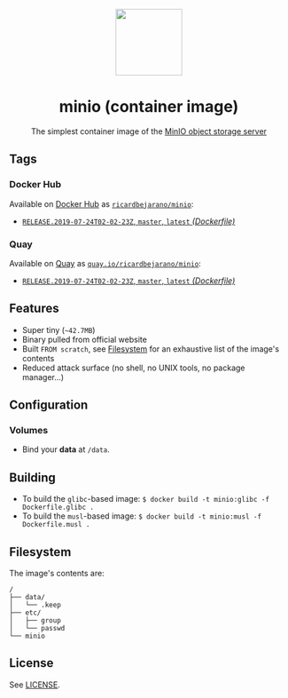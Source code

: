 <p align=center><img src=https://emojipedia-us.s3.dualstack.us-west-1.amazonaws.com/thumbs/160/apple/198/peacock_1f99a.png width=120px></p>
<h1 align=center>minio (container image)</h1>
<p align=center>The simplest container image of the <a href=https://min.io/>MinIO object storage server</a></p>


## Tags

### Docker Hub

Available on [Docker Hub](https://hub.docker.com) as [`ricardbejarano/minio`](https://hub.docker.com/r/ricardbejarano/minio):

- [`RELEASE.2019-07-24T02-02-23Z`, `master`, `latest` *(Dockerfile)*](https://github.com/ricardbejarano/minio/blob/master/Dockerfile)

### Quay

Available on [Quay](https://quay.io) as [`quay.io/ricardbejarano/minio`](https://quay.io/repository/ricardbejarano/minio):

- [`RELEASE.2019-07-24T02-02-23Z`, `master`, `latest` *(Dockerfile)*](https://github.com/ricardbejarano/minio/blob/master/Dockerfile)


## Features

* Super tiny (`~42.7MB`)
* Binary pulled from official website
* Built `FROM scratch`, see [Filesystem](#filesystem) for an exhaustive list of the image's contents
* Reduced attack surface (no shell, no UNIX tools, no package manager...)


## Configuration

### Volumes

- Bind your **data** at `/data`.


## Building

- To build the `glibc`-based image: `$ docker build -t minio:glibc -f Dockerfile.glibc .`
- To build the `musl`-based image: `$ docker build -t minio:musl -f Dockerfile.musl .`


## Filesystem

The image's contents are:

```
/
├── data/
│   └── .keep
├── etc/
│   ├── group
│   └── passwd
└── minio
```


## License

See [LICENSE](https://github.com/ricardbejarano/minio/blob/master/LICENSE).
